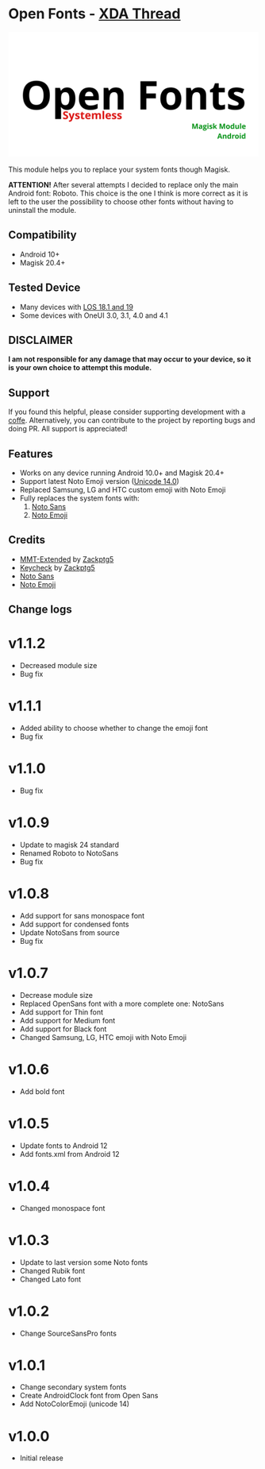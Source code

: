 # Open Fonts - [XDA Thread](https://forum.xda-developers.com/t/magisk-module-font-open-fonts.4446663/)

![Open Font](https://raw.githubusercontent.com/F3FFO/Open-Fonts/master/img/logo.png)

This module helps you to replace your system fonts though Magisk.

**ATTENTION!** After several attempts I decided to replace only the main Android font: Roboto. This choice is the one I think is more correct as it is left to the user the possibility to choose other fonts without having to uninstall the module.

## Compatibility

- Android 10+
- Magisk 20.4+

## Tested Device

- Many devices with [LOS 18.1 and 19](https://lineageos.org/)
- Some devices with OneUI 3.0, 3.1, 4.0 and 4.1

## DISCLAIMER

**I am not responsible for any damage that may occur to your device, so it is your own choice to attempt this module.**

## Support

If you found this helpful, please consider supporting development with a [coffe](https://www.paypal.me/f3ff0). Alternatively, you can contribute to the project by reporting bugs and doing PR. All support is appreciated!

## Features

- Works on any device running Android 10.0+ and Magisk 20.4+
- Support latest Noto Emoji version ([Unicode 14.0](https://emojipedia.org/unicode-14.0/))
- Replaced Samsung, LG and HTC custom emoji with Noto Emoji
- Fully replaces the system fonts with:
  1. [Noto Sans](https://github.com/googlefonts/noto-fonts)
  2. [Noto Emoji](https://github.com/googlefonts/noto-emoji)

## Credits

- [MMT-Extended](https://github.com/Zackptg5/MMT-Extended) by [Zackptg5](https://github.com/Zackptg5)
- [Keycheck](https://github.com/Zackptg5/Keycheck) by [Zackptg5](https://github.com/Zackptg5)
- [Noto Sans](https://github.com/googlefonts/noto-fonts)
- [Noto Emoji](https://github.com/googlefonts/noto-emoji)

## Change logs

# v1.1.2

- Decreased module size
- Bug fix

# v1.1.1

- Added ability to choose whether to change the emoji font
- Bug fix

# v1.1.0

- Bug fix

# v1.0.9

- Update to magisk 24 standard
- Renamed Roboto to NotoSans
- Bug fix

# v1.0.8

- Add support for sans monospace font
- Add support for condensed fonts
- Update NotoSans from source
- Bug fix

# v1.0.7

- Decrease module size
- Replaced OpenSans font with a more complete one: NotoSans
- Add support for Thin font
- Add support for Medium font
- Add support for Black font
- Changed Samsung, LG, HTC emoji with Noto Emoji

# v1.0.6

- Add bold font

# v1.0.5

- Update fonts to Android 12
- Add fonts.xml from Android 12

# v1.0.4

- Changed monospace font

# v1.0.3

- Update to last version some Noto fonts
- Changed Rubik font
- Changed Lato font

# v1.0.2

- Change SourceSansPro fonts

# v1.0.1

- Change secondary system fonts
- Create AndroidClock font from Open Sans
- Add NotoColorEmoji (unicode 14)

# v1.0.0

- Initial release
